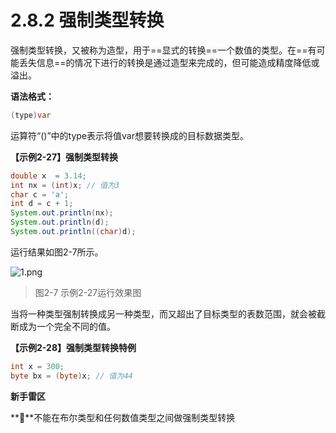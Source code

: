 # 2.8.2 强制类型转换

​    强制类型转换，又被称为造型，用于==显式的转换==一个数值的类型。在==有可能丢失信息==的情况下进行的转换是通过造型来完成的，但可能造成精度降低或溢出。

**语法格式：**

```java
(type)var
```

运算符“()”中的type表示将值var想要转换成的目标数据类型。

**【示例2-27】强制类型转换**

```java {2, 7}
double x  = 3.14; 
int nx = (int)x; // 值为3
char c = 'a';
int d = c + 1;
System.out.println(nx);
System.out.println(d);
System.out.println((char)d);
```

运行结果如图2-7所示。

![1.png](https://www.sxt.cn/360shop/Public/admin/UEditor/20170516/1494906447385004.png)

> 图2-7 示例2-27运行效果图

当将一种类型强制转换成另一种类型，而又超出了目标类型的表数范围，就会被截断成为一个完全不同的值。

**【示例2-28】强制类型转换特例**

```java {2}
int x = 300;
byte bx = (byte)x; // 值为44
```

**新手雷区**

****不能在布尔类型和任何数值类型之间做强制类型转换